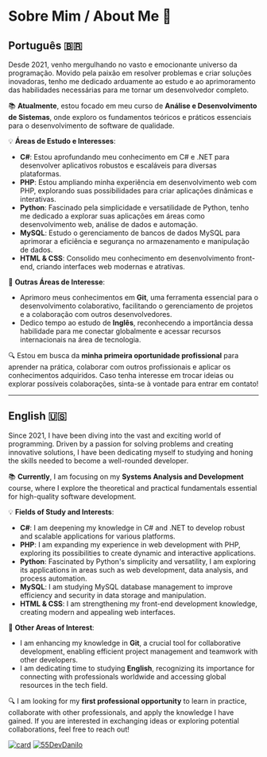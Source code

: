 # Sobre Mim / About Me 🌟

## Português 🇧🇷

Desde 2021, venho mergulhando no vasto e emocionante universo da programação. Movido pela paixão em resolver problemas e criar soluções inovadoras, tenho me dedicado arduamente ao estudo e ao aprimoramento das habilidades necessárias para me tornar um desenvolvedor completo.

📚 **Atualmente**, estou focado em meu curso de **Análise e Desenvolvimento de Sistemas**, onde exploro os fundamentos teóricos e práticos essenciais para o desenvolvimento de software de qualidade.

💡 **Áreas de Estudo e Interesses**:
- **C#**: Estou aprofundando meu conhecimento em C# e .NET para desenvolver aplicativos robustos e escaláveis para diversas plataformas.
- **PHP**: Estou ampliando minha experiência em desenvolvimento web com PHP, explorando suas possibilidades para criar aplicações dinâmicas e interativas.
- **Python**: Fascinado pela simplicidade e versatilidade de Python, tenho me dedicado a explorar suas aplicações em áreas como desenvolvimento web, análise de dados e automação.
- **MySQL**: Estudo o gerenciamento de bancos de dados MySQL para aprimorar a eficiência e segurança no armazenamento e manipulação de dados.
- **HTML & CSS**: Consolido meu conhecimento em desenvolvimento front-end, criando interfaces web modernas e atrativas.

📘 **Outras Áreas de Interesse**:
- Aprimoro meus conhecimentos em **Git**, uma ferramenta essencial para o desenvolvimento colaborativo, facilitando o gerenciamento de projetos e a colaboração com outros desenvolvedores.
- Dedico tempo ao estudo de **Inglês**, reconhecendo a importância dessa habilidade para me conectar globalmente e acessar recursos internacionais na área de tecnologia.

🔍 Estou em busca da **minha primeira oportunidade profissional** para aprender na prática, colaborar com outros profissionais e aplicar os conhecimentos adquiridos. Caso tenha interesse em trocar ideias ou explorar possíveis colaborações, sinta-se à vontade para entrar em contato!

---

## English 🇺🇸

Since 2021, I have been diving into the vast and exciting world of programming. Driven by a passion for solving problems and creating innovative solutions, I have been dedicating myself to studying and honing the skills needed to become a well-rounded developer.

📚 **Currently**, I am focusing on my **Systems Analysis and Development** course, where I explore the theoretical and practical fundamentals essential for high-quality software development.

💡 **Fields of Study and Interests**:
- **C#**: I am deepening my knowledge in C# and .NET to develop robust and scalable applications for various platforms.
- **PHP**: I am expanding my experience in web development with PHP, exploring its possibilities to create dynamic and interactive applications.
- **Python**: Fascinated by Python's simplicity and versatility, I am exploring its applications in areas such as web development, data analysis, and process automation.
- **MySQL**: I am studying MySQL database management to improve efficiency and security in data storage and manipulation.
- **HTML & CSS**: I am strengthening my front-end development knowledge, creating modern and appealing web interfaces.

📘 **Other Areas of Interest**:
- I am enhancing my knowledge in **Git**, a crucial tool for collaborative development, enabling efficient project management and teamwork with other developers.
- I am dedicating time to studying **English**, recognizing its importance for connecting with professionals worldwide and accessing global resources in the tech field.

🔍 I am looking for my **first professional opportunity** to learn in practice, collaborate with other professionals, and apply the knowledge I have gained. If you are interested in exchanging ideas or exploring potential collaborations, feel free to reach out!


[![card](https://github-readme-stats.vercel.app/api?username=55DevDanilo&theme=dracula&show_icons=true)](https://github.com/anuraghazra/github-readme-stats)
[![55DevDanilo](https://github-readme-stats.vercel.app/api/top-langs/?username=55DevDanilo&hide=html&layout=compact&theme=dracula)](https://github.com/anuraghazra/github-readme-stats)
